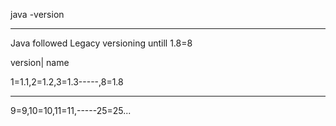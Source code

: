 java -version 

-------------------

Java followed Legacy versioning untill 1.8=8

version| name

1=1.1,2=1.2,3=1.3-----,8=1.8

-----------------------------

9=9,10=10,11=11,-----25=25...

